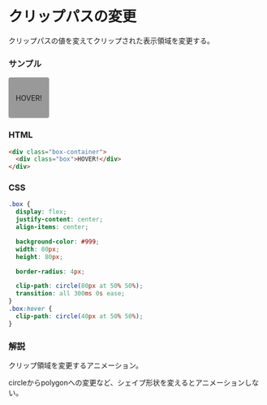 # クリップパスの変更

クリップパスの値を変えてクリップされた表示領域を変更する。

<style>
  .box {
    display: flex;
    justify-content: center;
    align-items: center;

    background-color: #999;
    width: 80px;
    height: 80px;

    border-radius: 4px;

    clip-path: circle(80px at 50% 50%);
    transition: all 300ms 0s ease;
  }
  .box:hover {
    clip-path: circle(40px at 50% 50%);
  }
</style>

### サンプル
<div class="box-container">
  <div class="box">HOVER!</div>
</div>

### HTML
```html
<div class="box-container">
  <div class="box">HOVER!</div>
</div>
```

### CSS
```css
.box {
  display: flex;
  justify-content: center;
  align-items: center;

  background-color: #999;
  width: 80px;
  height: 80px;

  border-radius: 4px;

  clip-path: circle(80px at 50% 50%);
  transition: all 300ms 0s ease;
}
.box:hover {
  clip-path: circle(40px at 50% 50%);
}
```

### 解説
クリップ領域を変更するアニメーション。

circleからpolygonへの変更など、シェイプ形状を変えるとアニメーションしない。
